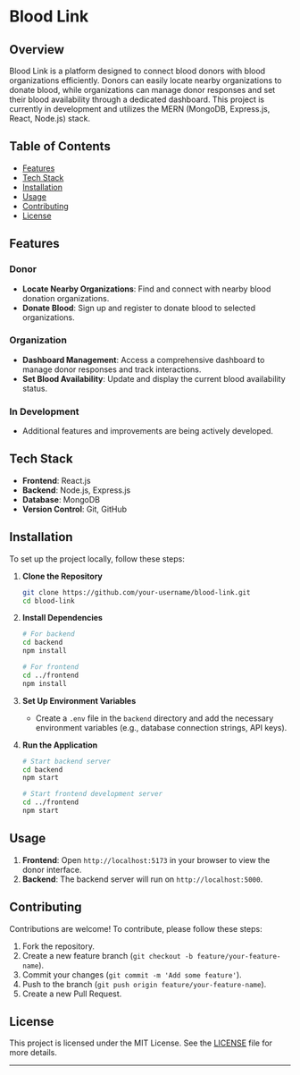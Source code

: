 # Blood Link

## Overview
Blood Link is a platform designed to connect blood donors with blood organizations efficiently. Donors can easily locate nearby organizations to donate blood, while organizations can manage donor responses and set their blood availability through a dedicated dashboard. This project is currently in development and utilizes the MERN (MongoDB, Express.js, React, Node.js) stack.

## Table of Contents
- [Features](#features)
- [Tech Stack](#tech-stack)
- [Installation](#installation)
- [Usage](#usage)
- [Contributing](#contributing)
- [License](#license)

## Features
### Donor
- **Locate Nearby Organizations**: Find and connect with nearby blood donation organizations.
- **Donate Blood**: Sign up and register to donate blood to selected organizations.

### Organization
- **Dashboard Management**: Access a comprehensive dashboard to manage donor responses and track interactions.
- **Set Blood Availability**: Update and display the current blood availability status.

### In Development
- Additional features and improvements are being actively developed.

## Tech Stack
- **Frontend**: React.js
- **Backend**: Node.js, Express.js
- **Database**: MongoDB
- **Version Control**: Git, GitHub

## Installation
To set up the project locally, follow these steps:

1. **Clone the Repository**
    ```sh
    git clone https://github.com/your-username/blood-link.git
    cd blood-link
    ```

2. **Install Dependencies**
    ```sh
    # For backend
    cd backend
    npm install

    # For frontend
    cd ../frontend
    npm install
    ```

3. **Set Up Environment Variables**
   - Create a `.env` file in the `backend` directory and add the necessary environment variables (e.g., database connection strings, API keys).

4. **Run the Application**
    ```sh
    # Start backend server
    cd backend
    npm start

    # Start frontend development server
    cd ../frontend
    npm start
    ```

## Usage
1. **Frontend**: Open `http://localhost:5173` in your browser to view the donor interface.
2. **Backend**: The backend server will run on `http://localhost:5000`.

## Contributing
Contributions are welcome! To contribute, please follow these steps:
1. Fork the repository.
2. Create a new feature branch (`git checkout -b feature/your-feature-name`).
3. Commit your changes (`git commit -m 'Add some feature'`).
4. Push to the branch (`git push origin feature/your-feature-name`).
5. Create a new Pull Request.

## License
This project is licensed under the MIT License. See the [LICENSE](LICENSE) file for more details.

---
